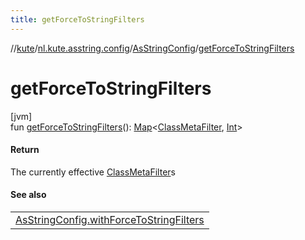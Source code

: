 ```yaml
---
title: getForceToStringFilters
---
```

//[kute](../../../index.html)/[nl.kute.asstring.config](../index.html)/[AsStringConfig](index.html)/[getForceToStringFilters](get-force-to-string-filters.html)



# getForceToStringFilters



[jvm]\
fun [getForceToStringFilters](get-force-to-string-filters.html)(): [Map](https://kotlinlang.org/api/latest/jvm/stdlib/kotlin.collections/-map/index.html)&lt;[ClassMetaFilter](../../nl.kute.asstring.core.filter/-class-meta-filter/index.html), [Int](https://kotlinlang.org/api/latest/jvm/stdlib/kotlin/-int/index.html)&gt;



#### Return



The currently effective [ClassMetaFilter](../../nl.kute.asstring.core.filter/-class-meta-filter/index.html)s



#### See also


| |
|---|
| [AsStringConfig.withForceToStringFilters](with-force-to-string-filters.html) |



